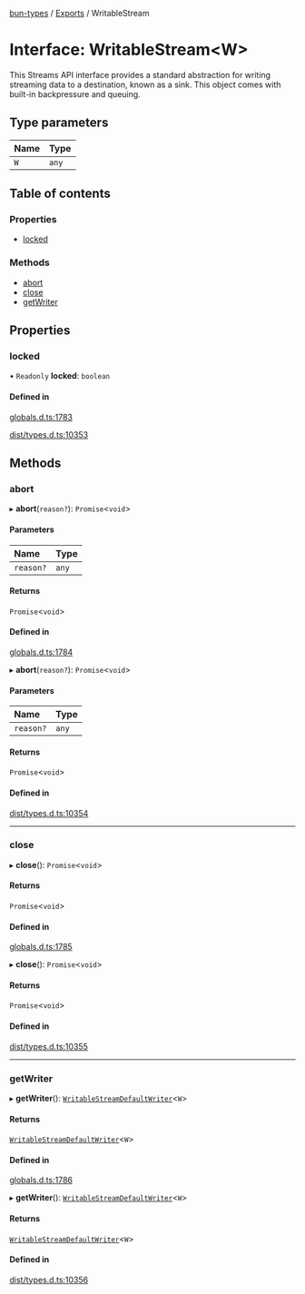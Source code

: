 [bun-types](https://github.com/oven-sh/bun-types/blob/master/api-docs/README.md) / [Exports](https://github.com/oven-sh/bun-types/blob/master/api-docs/modules.md) / WritableStream

# Interface: WritableStream<W\>

This Streams API interface provides a standard abstraction for writing streaming data to a destination, known as a sink. This object comes with built-in backpressure and queuing.

## Type parameters

| Name | Type |
| :------ | :------ |
| `W` | `any` |

## Table of contents

### Properties

- [locked](https://github.com/oven-sh/bun-types/blob/master/api-docs/interfaces/WritableStream.md#locked)

### Methods

- [abort](https://github.com/oven-sh/bun-types/blob/master/api-docs/interfaces/WritableStream.md#abort)
- [close](https://github.com/oven-sh/bun-types/blob/master/api-docs/interfaces/WritableStream.md#close)
- [getWriter](https://github.com/oven-sh/bun-types/blob/master/api-docs/interfaces/WritableStream.md#getwriter)

## Properties

### locked

• `Readonly` **locked**: `boolean`

#### Defined in

[globals.d.ts:1783](https://github.com/valgaze/bun-types/blob/6f8dbf8/globals.d.ts#L1783)

[dist/types.d.ts:10353](https://github.com/valgaze/bun-types/blob/6f8dbf8/dist/types.d.ts#L10353)

## Methods

### abort

▸ **abort**(`reason?`): `Promise`<`void`\>

#### Parameters

| Name | Type |
| :------ | :------ |
| `reason?` | `any` |

#### Returns

`Promise`<`void`\>

#### Defined in

[globals.d.ts:1784](https://github.com/valgaze/bun-types/blob/6f8dbf8/globals.d.ts#L1784)

▸ **abort**(`reason?`): `Promise`<`void`\>

#### Parameters

| Name | Type |
| :------ | :------ |
| `reason?` | `any` |

#### Returns

`Promise`<`void`\>

#### Defined in

[dist/types.d.ts:10354](https://github.com/valgaze/bun-types/blob/6f8dbf8/dist/types.d.ts#L10354)

___

### close

▸ **close**(): `Promise`<`void`\>

#### Returns

`Promise`<`void`\>

#### Defined in

[globals.d.ts:1785](https://github.com/valgaze/bun-types/blob/6f8dbf8/globals.d.ts#L1785)

▸ **close**(): `Promise`<`void`\>

#### Returns

`Promise`<`void`\>

#### Defined in

[dist/types.d.ts:10355](https://github.com/valgaze/bun-types/blob/6f8dbf8/dist/types.d.ts#L10355)

___

### getWriter

▸ **getWriter**(): [`WritableStreamDefaultWriter`](https://github.com/oven-sh/bun-types/blob/master/api-docs/modules.md#writablestreamdefaultwriter)<`W`\>

#### Returns

[`WritableStreamDefaultWriter`](https://github.com/oven-sh/bun-types/blob/master/api-docs/modules.md#writablestreamdefaultwriter)<`W`\>

#### Defined in

[globals.d.ts:1786](https://github.com/valgaze/bun-types/blob/6f8dbf8/globals.d.ts#L1786)

▸ **getWriter**(): [`WritableStreamDefaultWriter`](https://github.com/oven-sh/bun-types/blob/master/api-docs/modules.md#writablestreamdefaultwriter)<`W`\>

#### Returns

[`WritableStreamDefaultWriter`](https://github.com/oven-sh/bun-types/blob/master/api-docs/modules.md#writablestreamdefaultwriter)<`W`\>

#### Defined in

[dist/types.d.ts:10356](https://github.com/valgaze/bun-types/blob/6f8dbf8/dist/types.d.ts#L10356)
